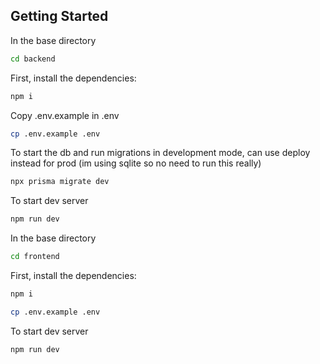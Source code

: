 ## Getting Started
In the base directory
```bash
cd backend
```

First, install the dependencies:

```bash
npm i
```
Copy .env.example in .env

```bash
cp .env.example .env
```
To start the db and run migrations in development mode, can use deploy instead for prod (im using sqlite so no need to run this really)
```bash
npx prisma migrate dev
```
To start dev server

```bash
npm run dev
```

In the base directory

```bash
cd frontend
```

First, install the dependencies:

```bash
npm i
```

```bash
cp .env.example .env
```
To start dev server
```bash
npm run dev
```
